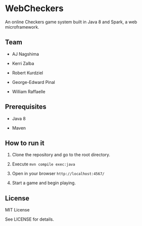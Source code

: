 # WebCheckers

An online Checkers game system built in Java 8 and Spark, a web
microframework.


## Team

- AJ Nagshima

- Kerri Zalba

- Robert Kurdziel

- George-Edward Pinal

- William Raffaelle

## Prerequisites

- Java 8

- Maven


## How to run it

1. Clone the repository and go to the root directory.

2. Execute `mvn compile exec:java`

3. Open in your browser `http://localhost:4567/`

4. Start a game and begin playing.


## License

MIT License

See LICENSE for details.
